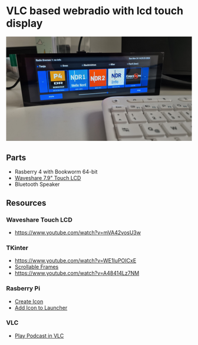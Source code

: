# VLC based webradio with lcd touch display


![picture of my webradio](/docs/touch_lcd_radio.jpg "picture of my webradio")

## Parts

* Rasberry 4 with Bookworm 64-bit
* [Waveshare 7.9" Touch LCD](https://www.waveshare.com/7.9inch-hdmi-lcd.htm)
* Bluetooth Speaker

## Resources

### Waveshare Touch LCD 
* https://www.youtube.com/watch?v=mVA42vosU3w

### TKinter
* https://www.youtube.com/watch?v=WE1IuPOICxE
* [Scrollable Frames](https://www.youtube.com/watch?v=Envp9yHb2Ho)
* https://www.youtube.com/watch?v=A48414Lz7NM 

### Rasberry Pi
* [Create Icon](https://www.youtube.com/watch?v=aWg_9VZjf1c)
* [Add Icon to Launcher](https://forums.raspberrypi.com/viewtopic.php?t=358648)

### VLC

* [Play Podcast in VLC](https://www.youtube.com/watch?v=5ztCJvfl9Aw)